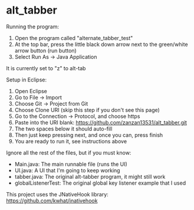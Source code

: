 # alt_tabber

Running the program:
1. Open the program called "alternate_tabber_test"
2. At the top bar, press the little black down arrow next to the green/white arrow button (run button)
3. Select Run As -> Java Application

It is currently set to "z" to alt-tab

Setup in Eclipse:
1. Open Eclipse
2. Go to File -> Import
3. Choose Git -> Project from Git
4. Choose Clone URI (skip this step if you don't see this page)
5. Go to the Connection -> Protocol, and choose https
6. Paste into the URI blank: https://github.com/zanzan13531/alt_tabber.git
7. The two spaces below it should auto-fill
8. Then just keep pressing next, and once you can, press finish
9. You are ready to run it, see instructions above

Ignore all the rest of the files, but if you must know:
- Main.java: The main runnable file (runs the UI)
- UI.java: A UI that I'm going to keep working 
- tabber.java: The original alt-tabber program, it might still work
- globalListenerTest: The original global key listener example that I used

This project uses the JNativeHook library: https://github.com/kwhat/jnativehook
